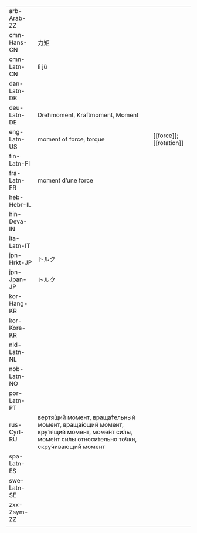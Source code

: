 | | | |
|-|-|-|
| arb-Arab-ZZ |  |  |
| cmn-Hans-CN | 力矩 |  |
| cmn-Latn-CN | lì jǔ |  |
| dan-Latn-DK |  |  |
| deu-Latn-DE | Drehmoment, Kraftmoment, Moment |  |
| eng-Latn-US | moment of force, torque | [[force]]; [[rotation]] |
| fin-Latn-FI |  |  |
| fra-Latn-FR | moment d’une force |  |
| heb-Hebr-IL |  |  |
| hin-Deva-IN |  |  |
| ita-Latn-IT |  |  |
| jpn-Hrkt-JP | トルク |  |
| jpn-Jpan-JP | トルク |  |
| kor-Hang-KR |  |  |
| kor-Kore-KR |  |  |
| nld-Latn-NL |  |  |
| nob-Latn-NO |  |  |
| por-Latn-PT |  |  |
| rus-Cyrl-RU | вертя́щий момент, враща́тельный момент, враща́ющий момент, кру́тящий момент, моме́нт си́лы, моме́нт си́лы относи́тельно то́чки, скру́чивающий момент |  |
| spa-Latn-ES |  |  |
| swe-Latn-SE |  |  |
| zxx-Zsym-ZZ |  |  |
|  |  |  |